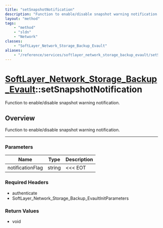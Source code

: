 ```yaml
---
title: "setSnapshotNotification"
description: "Function to enable/disable snapshot warning notification."
layout: "method"
tags:
    - "method"
    - "sldn"
    - "Network"
classes:
    - "SoftLayer_Network_Storage_Backup_Evault"
aliases:
    - "/reference/services/softlayer_network_storage_backup_evault/setSnapshotNotification"
---
```

# [SoftLayer_Network_Storage_Backup_Evault](/reference/services/SoftLayer_Network_Storage_Backup_Evault)::setSnapshotNotification


Function to enable/disable snapshot warning notification.


## Overview 
Function to enable/disable snapshot warning notification. 

-----

### Parameters 
|Name | Type | Description |
| --- | --- | --- |
|notificationFlag| string| <<< EOT|


### Required Headers
* authenticate
* SoftLayer_Network_Storage_Backup_EvaultInitParameters


### Return Values
* void




